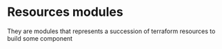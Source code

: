# Resources modules
They are modules that represents a succession of terraform resources to build some component